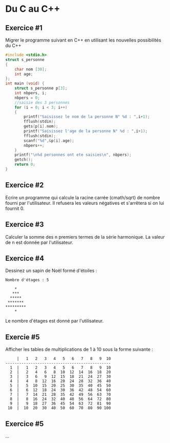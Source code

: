 # Du C au C++

## Exercice #1

Migrer le programme suivant en C++ en utilisant les nouvelles possibilités du C++

```c
#include <stdio.h>
struct s_personne
{
    char nom [30];
    int age;
};
int main (void) { 
    struct s_personne p[3];
    int nbpers, i;
    nbpers = 0;
    //saisie des 3 personnes
    for (i = 0; i < 3; i++)
    { 
        printf("Saisissez le nom de la personne N° %d : ",i+1);
        fflush(stdin);
        gets(p[i].nom);
        printf("Saisissez l'age de la personne N° %d : ",i+1);
        fflush(stdin);
        scanf("%d",&p[i].age);
        nbpers++;
    }
    printf("\n%d personnes ont ete saisies\n", nbpers);
    getch();
    return 0;
}
```

## Exercice #2

Ecrire un programme qui calcule la racine carrée (cmath/sqrt) de nombre fourni par l'utilisateur. Il refusera les valeurs négatives et s'arrêtera si on lui fournit 0.

## Exercice #3

Calculer la somme des n premiers termes de la série harmonique. La valeur de n est donnée par l'utilisateur.

## Exercice #4

Dessinez un sapin de Noël formé d'étoiles :

```
Nombre d'étages : 5

    *
   ***
  *****
 *******
*********
    *
```

Le nombre d'étages est donné par l'utilisateur.

## Exercie #5

Afficher les tables de multiplications de 1 à 10 sous la forme suivante :

```
     |   1   2   3   4   5   6   7   8   9  10
----------------------------------------------
  1  |   1   2   3   4   5   6   7   8   9  10
  2  |   2   4   6   8  10  12  14  16  18  20
  3  |   3   6   9  12  15  18  21  24  27  30
  4  |   4   8  12  16  20  24  28  32  36  40
  5  |   5  10  15  20  25  30  35  40  45  50
  6  |   6  12  18  24  30  36  42  48  54  60
  7  |   7  14  21  28  35  42  49  56  63  70
  8  |   8  16  24  32  40  48  56  64  72  80
  9  |   9  18  27  36  45  54  63  72  81  90
 10  |  10  20  30  40  50  60  70  80  90 100
 ```

 ## Exercice #5

 ...